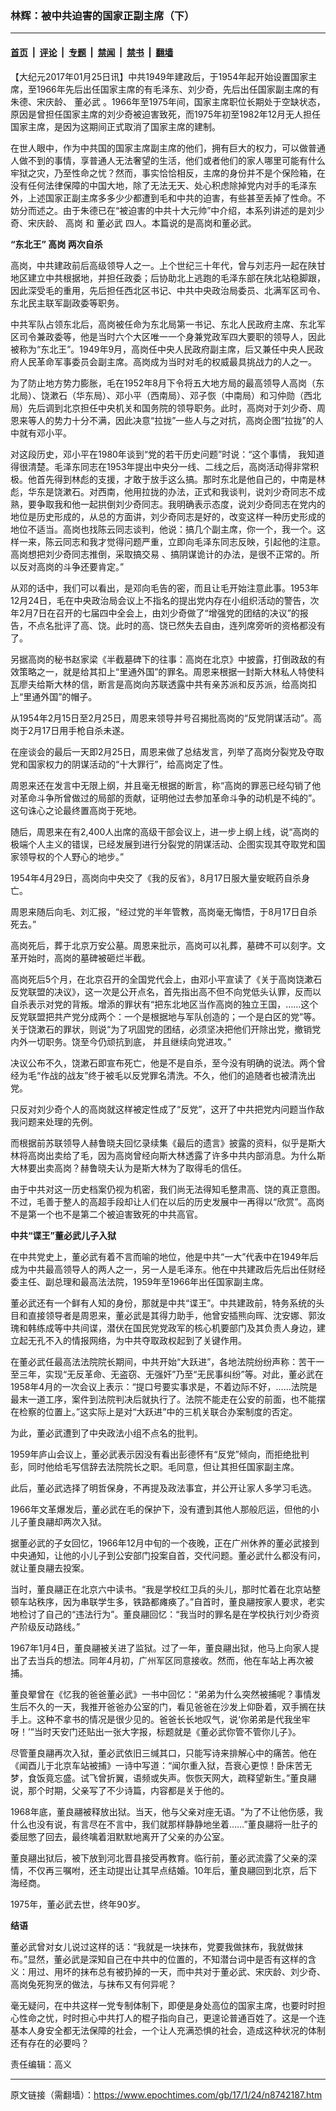 ### 林辉：被中共迫害的国家正副主席（下）

---

#### [首页](../../../..?n8742187) &nbsp;|&nbsp; [评论](../../../../../epoch-comment?n8742187) &nbsp;|&nbsp; [专题](../../../../../epoch-special?n8742187) &nbsp;|&nbsp; [禁闻](../../../../../epoch-news?n8742187) &nbsp;|&nbsp; [禁书](../../../../../books?n8742187) &nbsp;|&nbsp; [翻墙](https://github.com/gfw-breaker/nogfw/blob/master/README.md?n8742187)


<div class="post_content" id="artbody" itemprop="articleBody">
 <!-- article content begin -->
 <p>
  【大纪元2017年01月25日讯】中共1949年建政后，于1954年起开始设置国家主席，至1966年先后出任国家主席的有毛泽东、刘少奇，先后出任国家副主席的有朱德、宋庆龄、
  <ok href="https://www.epochtimes.com/gb/tag/%E8%91%A3%E5%BF%85%E6%AD%A6.html">
   董必武
  </ok>
  。1966年至1975年间，国家主席职位长期处于空缺状态，原因是曾担任国家主席的刘少奇被迫害致死，而1975年初至1982年12月无人担任国家主席，是因为这期间正式取消了国家主席的建制。
 </p>
 <p>
  在世人眼中，作为中共国的国家主席副主席的他们，拥有巨大的权力，可以做普通人做不到的事情，享普通人无法奢望的生活，他们或者他们的家人哪里可能有什么牢狱之灾，乃至性命之忧？然而，事实恰恰相反，主席的身份并不是个保险箱，在没有任何法律保障的中国大地，除了无法无天、处心积虑除掉党内对手的毛泽东外，上述国家正副主席多多少少都遭到毛和中共的迫害，有些甚至丢掉了性命。不妨分而述之。由于朱德已在“被迫害的中共十大元帅”中介绍，本系列讲述的是刘少奇、宋庆龄、
  <ok href="https://www.epochtimes.com/gb/tag/%E9%AB%98%E5%B2%97.html">
   高岗
  </ok>
  和
  <ok href="https://www.epochtimes.com/gb/tag/%E8%91%A3%E5%BF%85%E6%AD%A6.html">
   董必武
  </ok>
  四人。本篇说的是高岗和董必武。
 </p>
 <p>
  <strong>
   “东北王”
   <ok href="https://www.epochtimes.com/gb/tag/%E9%AB%98%E5%B2%97.html">
    高岗
   </ok>
   两次自杀
  </strong>
 </p>
 <p>
  高岗，中共建政前后高级领导人之一。上个世纪三十年代，曾与刘志丹一起在陕甘地区建立中共根据地，并担任政委；后协助北上逃跑的毛泽东部在陕北站稳脚跟，因此深受毛的重用，先后担任西北区书记、中共中央政治局委员、北满军区司令、东北民主联军副政委等职务。
 </p>
 <p>
  中共军队占领东北后，高岗被任命为东北局第一书记、东北人民政府主席、东北军区司令兼政委等，他是当时六个大区唯一一个身兼党政军四大要职的领导人，因此被称为“东北王”。1949年9月，高岗任中央人民政府副主席，后又兼任中央人民政府人民革命军事委员会副主席。高岗成为当时对毛的权威最具挑战力的人之一。
 </p>
 <p>
  为了防止地方势力膨胀，毛在1952年8月下令将五大地方局的最高领导人高岗（东北局）、饶漱石（华东局）、邓小平（西南局）、邓子恢（中南局）和习仲勋（西北局）先后调到北京担任中央机关和国务院的领导职务。此时，高岗对于刘少奇、周恩来等人的势力十分不满，因此决意“拉拢”一些人与之对抗，高岗企图“拉拢”的人中就有邓小平。
 </p>
 <p>
  对这段历史，邓小平在1980年谈到“党的若干历史问题”时说：“这个事情， 我知道得很清楚。毛泽东同志在1953年提出中央分一线、二线之后，高岗活动得非常积极。他首先得到林彪的支援，才敢于放手这么搞。那时东北是他自己的，中南是林彪，华东是饶漱石。对西南，他用拉拢的办法，正式和我谈判，说刘少奇同志不成熟，要争取我和他一起拱倒刘少奇同志。我明确表示态度，说刘少奇同志在党内的地位是历史形成的，从总的方面讲，刘少奇同志是好的，改变这样一种历史形成的地位不适当。高岗也找陈云同志谈判，他说：搞几个副主席，你一个，我一个。这样一来，陈云同志和我才觉得问题严重，立即向毛泽东同志反映，引起他的注意。高岗想把刘少奇同志推倒，采取搞交易 、搞阴谋诡计的办法，是很不正常的。所以反对高岗的斗争还要肯定。”
 </p>
 <p>
  从邓的话中，我们可以看出，是邓向毛告的密，而且让毛开始注意此事。1953年12月24日，毛在中央政治局会议上不指名的提出党内存在小组织活动的警告，次年2月7日在召开的七届四中全会上，由刘少奇做了“增强党的团结的决议”的报告，不点名批评了高、饶。此时的高、饶已然失去自由，连列席旁听的资格都没有了。
 </p>
 <p>
  另据高岗的秘书赵家梁《半截墓碑下的往事：高岗在北京》中披露，打倒政敌的有效策略之一，就是给其扣上“里通外国”的罪名。周恩来根据一封斯大林私人特使科瓦廖夫给斯大林的信，断言是高岗向苏联透露中共有亲苏派和反苏派，给高岗扣上“里通外国”的帽子。
 </p>
 <p>
  从1954年2月15日至2月25日，周恩来领导并号召揭批高岗的“反党阴谋活动”。高岗于2月17日用手枪自杀未遂。
 </p>
 <p>
  在座谈会的最后一天即2月25日，周恩来做了总结发言，列举了高岗分裂党及夺取党和国家权力的阴谋活动的“十大罪行”，给高岗定了性。
 </p>
 <p>
  周恩来还在发言中无限上纲，并且毫无根据的断言，称“高岗的罪恶已经勾销了他对革命斗争所曾做过的局部的贡献，证明他过去参加革命斗争的动机是不纯的”。这句诛心之论最终置高岗于死地。
 </p>
 <p>
  随后，周恩来在有2,400人出席的高级干部会议上，进一步上纲上线，说“高岗的极端个人主义的错误，已经发展到进行分裂党的阴谋活动、企图实现其夺取党和国家领导权的个人野心的地步。”
 </p>
 <p>
  1954年4月29日，高岗向中央交了《我的反省》，8月17日服大量安眠药自杀身亡。
 </p>
 <p>
  周恩来随后向毛、刘汇报，“经过党的半年管教，高岗毫无悔悟，于8月17日自杀死去。”
 </p>
 <p>
  高岗死后，葬于北京万安公墓。周恩来批示，高岗可以礼葬，墓碑不可以刻字。文革开始时，高岗的墓碑被砸烂半截。
 </p>
 <p>
  高岗死后5个月，在北京召开的全国党代会上，由邓小平宣读了《关于高岗饶漱石反党联盟的决议》，这一次是公开点名，首先指出高不但不向党低头认罪，反而以自杀表示对党的背叛。增添的罪状有“把东北地区当作高岗的独立王国，……这个反党联盟把共产党分成两个：一个是根据地与军队创造的；一个是白区的党”等。关于饶漱石的罪状，则说“为了巩固党的团结，必须坚决把他们开除出党，撤销党内外一切职务。饶至今仍顽抗到底， 并且继续向党进攻。”
 </p>
 <p>
  决议公布不久，饶漱石即宣布死亡，他是不是自杀，至今没有明确的说法。两个曾经为毛“作战的战友”终于被毛以反党罪名清洗。不久，他们的追随者也被清洗出党。
 </p>
 <p>
  只反对刘少奇个人的高岗就这样被定性成了“反党”，这开了中共把党内问题当作敌我问题来处理的先例。
 </p>
 <p>
  而根据前苏联领导人赫鲁晓夫回忆录续集《最后的遗言》披露的资料，似乎是斯大林将高岗出卖给了毛，因为高岗曾经向斯大林透露了许多中共内部消息。为什么斯大林要出卖高岗？赫鲁晓夫认为是斯大林为了取得毛的信任。
 </p>
 <p>
  由于中共对这一历史档案仍视为机密，我们尚无法得知毛整肃高、饶的真正意图。不过，毛善于整人的高超手段却让人们在以后的历史发展中一再得以“欣赏”。高岗不是第一个也不是第二个被迫害致死的中共高官。
 </p>
 <p>
  <strong>
   中共“谍王”董必武儿子入狱
  </strong>
 </p>
 <p>
  在中共党史上，董必武有着不言而喻的地位，他是中共“一大”代表中在1949年后成为中共最高领导人的两人之一，另一人是毛泽东。他在中共建政后先后出任财经委主任、副总理和最高法法院，1959年至1966年出任国家副主席。
 </p>
 <p>
  董必武还有一个鲜有人知的身份，那就是中共“谍王”。中共建政前，特务系统的头目和直接领导者是周恩来，董必武是其得力助手，他曾安插熊向晖、沈安娜、郭汝瑰和韩练成等中共间谍，潜伏在国民党党政军的核心机要部门及其负责人身边，建立起无孔不入的情报网络，为中共夺取政权起到了关键作用。
 </p>
 <p>
  在董必武任最高法法院院长期间，中共开始“大跃进”，各地法院纷纷声称：苦干一至三年，实现“无反革命、无盗窃、无强奸”乃至“无民事纠纷”等。对此，董必武在1958年4月的一次会议上表示：“提口号要实事求是，不着边际不好，……法院是最末一道工序，案件到法院判决后就执行了。法院不能走在公安的前面，也不能摆在检察的位置上。”这实际上是对“大跃进”中的三机关联合办案制度的否定。
 </p>
 <p>
  为此，董必武遭到了中央政法小组不点名的批判。
 </p>
 <p>
  1959年庐山会议上，董必武表示因没有看出彭德怀有“反党”倾向，而拒绝批判彭，同时他给毛写信辞去法院院长之职。毛同意，但让其担任国家副主席。
 </p>
 <p>
  此后，董必武选择了明哲保身，不再提及政法事宜，并公开让家人多学习毛选。
 </p>
 <p>
  1966年文革爆发后，董必武在毛的保护下，没有遭到其他人那般厄运，但他的小儿子董良翮却两次入狱。
 </p>
 <p>
  据董必武的子女回忆，1966年12月中旬的一个夜晚，正在广州休养的董必武接到中央通知，让他的小儿子到公安部门投案自首，交代问题。董必武什么都没有问，就让董良翮去投案。
 </p>
 <p>
  当时，董良翮正在北京六中读书。“我是学校红卫兵的头儿，那时忙着在北京站整顿车站秩序，因为串联学生多，铁路都瘫痪了。”自首时，董良翮按家人要求，老实地检讨了自己的“违法行为”。董良翮回忆：“我当时的罪名是在学校执行刘少奇资产阶级反动路线。”
 </p>
 <p>
  1967年1月4日，董良翮被关进了监狱。过了一年，董良翮出狱，他马上向家人提出了去当兵的想法。同年4月初，广州军区同意接收。然而，他在车站上再次被捕。
 </p>
 <p>
  董良翚曾在《忆我的爸爸董必武》一书中回忆：“弟弟为什么突然被捕呢？事情发生后不久的一天，我推开爸爸办公室的门，看见爸爸在沙发上仰卧着，双手搁在扶手上。这种不拿书的情况是很少见的。爸爸长长地叹气，说‘你弟弟是代我坐牢呀！’”当时天安门还贴出一张大字报，标题就是《董必武你管不管你儿子》。
 </p>
 <p>
  尽管董良翮再次入狱，董必武依旧三缄其口，只能写诗来排解心中的痛苦。他在《闻酉儿于北京车站被捕》一诗中写道：“闻尔重入狱，吾衰心更惊！卧床苦无梦，食饭竟忘盛。试飞曾折翼，语频或失声。恢恢天网大，疏释望新生。”董良翮说，那个时期，父亲写了不少诗篇，内容都是关于他的。
 </p>
 <p>
  1968年底，董良翮被释放出狱。当天，他与父亲对座无语。“为了不让他伤感，我什么也没有说，有言尽在不言中，我们就那样静静地坐着……”董良翮将一肚子的委屈憋了回去，最终噙着泪默默地离开了父亲的办公室。
 </p>
 <p>
  董良翮出狱后，被下放到河北晋县接受再教育。临行前，董必武流露了父亲的深情，不仅再三嘱咐，还主动提出让其早点结婚。10年后，董良翮回到北京，后下海经商。
 </p>
 <p>
  1975年，董必武去世，终年90岁。
 </p>
 <p>
  <strong>
   结语
  </strong>
 </p>
 <p>
  董必武曾对女儿说过这样的话：“我就是一块抹布，党要我做抹布，我就做抹布。”显然，董必武是深知自己在中共中的位置的，不知潜台词中是否有这样的含义：用过、用坏的抹布总有被扔掉的一天，而中共对于董必武、宋庆龄、刘少奇、高岗兔死狗烹的做法，与抹布又有何异呢？
 </p>
 <p>
  毫无疑问，在中共这样一党专制体制下，即便是身处高位的国家主席，也要时时担心性命之忧，时时担心中共打人的棍子指向自己，更遑论普通百姓了。这是一个连基本人身安全都无法保障的社会，一个让人充满恐惧的社会，造成这种状况的体制还有存在的必要吗？
 </p>
 <p>
  责任编辑：高义
 </p>
 <!-- article content end -->
 <div id="below_article_ad">
 </div>
</div>


---

原文链接（需翻墙）：https://www.epochtimes.com/gb/17/1/24/n8742187.htm